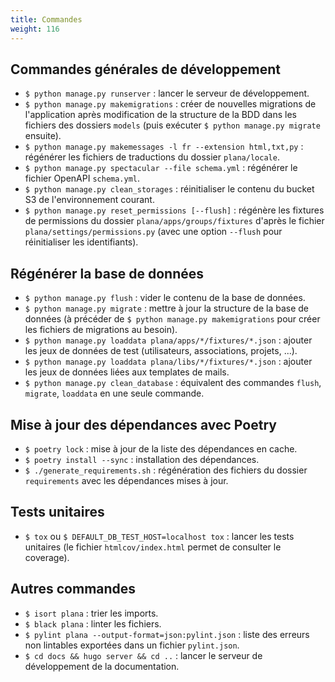 ```yaml
---
title: Commandes
weight: 116
---
```


## Commandes générales de développement

- `$ python manage.py runserver` : lancer le serveur de développement.
- `$ python manage.py makemigrations` : créer de nouvelles migrations de l'application après modification de la structure de la BDD dans les fichiers des dossiers `models` (puis exécuter `$ python manage.py migrate` ensuite).
- `$ python manage.py makemessages -l fr --extension html,txt,py` : régénérer les fichiers de traductions du dossier `plana/locale`.
- `$ python manage.py spectacular --file schema.yml` : régénérer le fichier OpenAPI `schema.yml`.
- `$ python manage.py clean_storages` : réinitialiser le contenu du bucket S3 de l'environnement courant.
- `$ python manage.py reset_permissions [--flush]` : régénère les fixtures de permissions du dossier `plana/apps/groups/fixtures` d'après le fichier `plana/settings/permissions.py` (avec une option `--flush` pour réinitialiser les identifiants).

## Régénérer la base de données

- `$ python manage.py flush` : vider le contenu de la base de données.
- `$ python manage.py migrate` : mettre à jour la structure de la base de données (à précéder de `$ python manage.py makemigrations` pour créer les fichiers de migrations au besoin).
- `$ python manage.py loaddata plana/apps/*/fixtures/*.json` : ajouter les jeux de données de test (utilisateurs, associations, projets, ...).
- `$ python manage.py loaddata plana/libs/*/fixtures/*.json` : ajouter les jeux de données liées aux templates de mails.
- `$ python manage.py clean_database` : équivalent des commandes `flush`, `migrate`, `loaddata` en une seule commande.

## Mise à jour des dépendances avec Poetry

- `$ poetry lock` : mise à jour de la liste des dépendances en cache.
- `$ poetry install --sync` : installation des dépendances.
- `$ ./generate_requirements.sh` : régénération des fichiers du dossier `requirements` avec les dépendances mises à jour.

## Tests unitaires

- `$ tox` ou `$ DEFAULT_DB_TEST_HOST=localhost tox` : lancer les tests unitaires (le fichier `htmlcov/index.html` permet de consulter le coverage).

## Autres commandes

- `$ isort plana` : trier les imports.
- `$ black plana` : linter les fichiers.
- `$ pylint plana --output-format=json:pylint.json` : liste des erreurs non lintables exportées dans un fichier `pylint.json`.
- `$ cd docs && hugo server && cd ..` : lancer le serveur de développement de la documentation.
